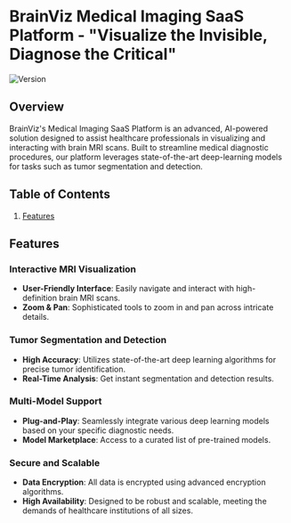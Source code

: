 # BrainViz Medical Imaging SaaS Platform - "Visualize the Invisible, Diagnose the Critical"

![Version](https://img.shields.io/badge/version-1.0.0-orange)

## Overview
BrainViz's Medical Imaging SaaS Platform is an advanced, AI-powered solution designed to assist healthcare professionals in visualizing and interacting with brain MRI scans. Built to streamline medical diagnostic procedures, our platform leverages state-of-the-art deep-learning models for tasks such as tumor segmentation and detection.

## Table of Contents
1. [Features](#features)


## Features

### Interactive MRI Visualization
- **User-Friendly Interface**: Easily navigate and interact with high-definition brain MRI scans.
- **Zoom & Pan**: Sophisticated tools to zoom in and pan across intricate details.

### Tumor Segmentation and Detection
- **High Accuracy**: Utilizes state-of-the-art deep learning algorithms for precise tumor identification.
- **Real-Time Analysis**: Get instant segmentation and detection results.

### Multi-Model Support
- **Plug-and-Play**: Seamlessly integrate various deep learning models based on your specific diagnostic needs.
- **Model Marketplace**: Access to a curated list of pre-trained models.

### Secure and Scalable
- **Data Encryption**: All data is encrypted using advanced encryption algorithms.
- **High Availability**: Designed to be robust and scalable, meeting the demands of healthcare institutions of all sizes.
